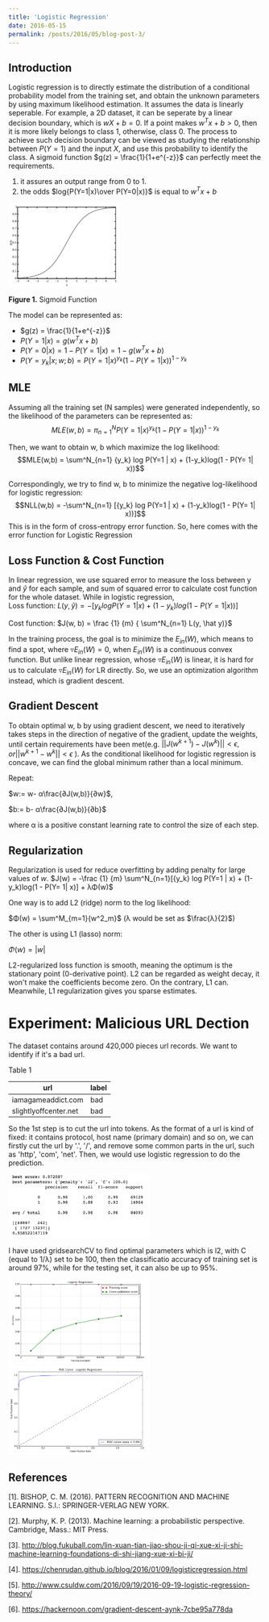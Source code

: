 ```yaml
---
title: 'Logistic Regression'
date: 2016-05-15
permalink: /posts/2016/05/blog-post-3/
---
```

## Introduction

Logistic regression is to directly estimate the distribution of a conditional probability model from the training set, and obtain the unknown parameters by using maximum likelihood estimation. It assumes the data is linearly seperable. For example, a 2D dataset, it can be seperate by a linear decision boundary, which is $wX+b=0$. If a point makes $w^Tx+b>0$, then it is more likely belongs to class 1, otherwise, class 0. The process to achieve such decision boundary can be viewed as studying the relationship between $P(Y=1)$ and the input $X$, and use this probability to identify the class. A sigmoid function $g(z) = \frac{1}{1+e^{-z}}$ can perfectly meet the requirements.

1. it assures an output range from 0 to 1.
2. the odds $log{P(Y=1|x)\over P(Y=0|x)}$ is equal to $w^Tx+b$

<p float="left"><img src="/images/lg1.png" width="220" /></p>

**Figure 1.** Sigmoid Function

The model can be represented as:
* $g(z) = \frac{1}{1+e^{-z}}$
* $P(Y=1 | x) = g(w^Tx+b)$
* $P(Y=0 | x) = 1 - P(Y=1 | x) = 1 - g(w^Tx+b)$
* $P(Y=y_k | x;w;b) = P(Y=1 | x)^{y_k}(1 - P(Y= 1| x))^{1-y_k}$
      
**MLE**
---
Assuming all the training set (N samples) were generated independently, so the likelihood of the parameters can be represented as:$$MLE(w,b) = \pi^N_{n=1}  P(Y=1 | x)^{y_k}(1 - P(Y= 1| x))^{1-y_k}$$

Then, we want to obtain w, b which maximize the log likelihood:$$MLE(w,b) = \sum^N_{n=1} {y_k} log P(Y=1 | x) + (1-y_k)log(1 - P(Y= 1| x))$$

Correspondingly, we try to find w, b to minimize the negative log-likelihood for logistic regression:
$$NLL(w,b) = -\sum^N_{n=1} [{y_k} log P(Y=1 | x) + (1-y_k)log(1 - P(Y= 1| x))]$$
This is in the form of cross-entropy error function. So, here comes with the error function for Logistic Regression

**Loss Function & Cost Function**
---
In linear regression, we use squared error to measure the loss between y and $\hat y$ for each sample, and sum of squared error to calculate cost function for the whole dataset. While in logistic regression,  
Loss function: $L(y, \hat y) = -[{y_k} log P(Y=1 | x) + (1-y_k)log(1 - P(Y= 1| x))]$

Cost function: $J(w, b) = \frac {1} {m} { \sum^N_{n=1} L(y, \hat y)}$

In the training process, the goal is to minimize the $E_{in}(W)$, which means to find a spot, where $▿E_{in}(W)=0$, when $E_{in}(W)$ is a continuous convex function. But unlike linear regression, whose $▿E_{in}(W)$ is linear, it is hard for us to calculate $▿E_{in}(W)$ for LR directly. So, we use an optimization algorithm instead, which is gradient descent.

## Gradient Descent

To obtain optimal w, b by using gradient descent, we need to iteratively takes steps in the direction of negative of the gradient, update the weights, until certain requirements have been met(e.g. $||J(w^{k+1})−J(w^k)|| < ϵ, or  ||w^{k+1}−w^k||< ϵ$ ). As the conditional likelihood for logistic regression is concave, we can find the global minimum rather than a local minimum.

Repeat:

$w:= w- α\frac{∂J(w,b)}{∂w}$,

$b:= b- α\frac{∂J(w,b)}{∂b}$
    
where α is a positive constant learning rate to control the size of each step.  

**Regularization** 
---
Regularization is used for reduce overfitting by adding penalty for large values of $w$. 
$J(w) = -\frac {1} {m} \sum^N_{n=1}[{y_k} log P(Y=1 | x) + (1-y_k)log(1 - P(Y= 1| x)] + λΦ(w)$

One way is to add L2 (ridge) norm to the log likelihood:

$Φ(w) = \sum^M_{m=1}{w^2_m}$ (λ would be set as $\frac{λ}{2}$)

The other is using L1 (lasso) norm:

$Φ(w) = |w|$

L2-regularized loss function is smooth, meaning the optimum is the stationary point (0-derivative point). L2 can be regarded as weight decay, it won't make the coefficients become zero. On the contrary, L1 can. Meanwhile, L1 regularization gives you sparse estimates.

Experiment: Malicious URL Dection
======
The dataset contains around 420,000 pieces url records. We want to identify if it's a bad url.

Table 1

| url           | label   |    
| ---------        | ------ | 
| iamagameaddict.com     | bad  | 
| slightlyoffcenter.net    | bad   | 

So the 1st step is to cut the url into tokens. As the format of a url is kind of fixed: it contains protocol, host name (primary domain) and so on, we can firstly cut the url by '.', '/', and remove some common parts in the url, such as 'http', 'com', 'net'. Then, we would use logistic regression to do the prediction.

<p float="left"><img src="/images/lg11.png" width="280" /></p>

I have used gridsearchCV to find optimal parameters which is l2, with C (equal to 1/λ) set to be 100, then the classificatio accuracy of training set is around 97%, while for the testing set, it can also be up to 95%.

<p float="left"><img src="/images/lg12.png" width="280" /><img src="/images/lg13.png" width="280" /></p>

References
------
[1]. BISHOP, C. M. (2016). PATTERN RECOGNITION AND MACHINE LEARNING. S.l.: SPRINGER-VERLAG NEW YORK.

[2]. Murphy, K. P. (2013). Machine learning: a probabilistic perspective. Cambridge, Mass.: MIT Press.

[3]. http://blog.fukuball.com/lin-xuan-tian-jiao-shou-ji-qi-xue-xi-ji-shi-machine-learning-foundations-di-shi-jiang-xue-xi-bi-ji/

[4]. https://chenrudan.github.io/blog/2016/01/09/logisticregression.html

[5]. http://www.csuldw.com/2016/09/19/2016-09-19-logistic-regression-theory/

[6]. https://hackernoon.com/gradient-descent-aynk-7cbe95a778da
